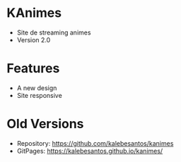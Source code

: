 # KAnimes
- Site de streaming animes
- Version 2.0

# Features
- A new design
- Site responsive

# Old Versions
- Repository: https://github.com/kalebesantos/kanimes
- GitPages: https://kalebesantos.github.io/kanimes/
